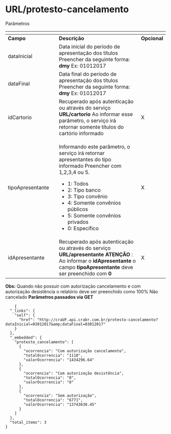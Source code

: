 # URL/protesto-cancelamento

Parâmetros

<table data-header-hidden><thead><tr><th width="178.33333333333331"></th><th width="466"></th><th></th></tr></thead><tbody><tr><td><strong>Campo</strong></td><td><strong>Descrição</strong></td><td><strong>Opcional</strong></td></tr><tr><td>dataInicial</td><td>Data inicial do período de apresentação dos títulos Preencher da seguinte forma: <strong>dmy</strong> Ex: 01012017</td><td></td></tr><tr><td>dataFinal</td><td>Data final do período de apresentação dos títulos Preencher da seguinte forma: <strong>dmy</strong> Ex: 01012017</td><td></td></tr><tr><td>idCartorio</td><td>Recuperado após autenticação ou através do serviço <strong>URL/cartorio</strong> Ao informar esse parâmetro, o serviço irá retornar somente títulos do cartório informado</td><td>X</td></tr><tr><td>tipoApresentante</td><td><p>Informando este parâmetro, o serviço irá retornar apresentantes do tipo informado Preencher com 1,2,3,4 ou 5.</p><ul><li>1: Todos</li><li>2: Tipo banco</li><li>3: Tipo convênio</li><li>4: Somente convênios públicos</li><li>5: Somente convênios privados</li><li>0: Específico</li></ul></td><td>X</td></tr><tr><td>idApresentante</td><td>Recuperado após autenticação ou através do serviço <strong>URL/apresentante</strong> <strong>ATENÇÃO</strong> : Ao informar o <strong>idApresentante</strong> o campo <strong>tipoApresentante</strong> deve ser preenchido com <strong>0</strong></td><td>X</td></tr></tbody></table>

**Obs:** Quando não possuir com autorização cancelamento e com autorização desistência o relatório deve ser preenchido como 100% Não cancelado **Parâmetros passados via GET**

```
    {
  "_links": {
    "self": {
      "href": "http://craUF.api.crabr.com.br/protesto-cancelamento?dataInicial=03012017&amp;dataFinal=03012017"
    }
  },
  "_embedded": {
    "protesto_cancelamento": [
      {
        "ocorrencia": "Com autorização cancelamento",
        "totalOcorrencia": "1118",
        "valorOcorrencia": "1434296.64"
      },
      {
        "ocorrencia": "Com autorização desistência",
        "totalOcorrencia": "0",
        "valorOcorrencia": "0"
      },
      {
        "ocorrencia": "Sem autorização",
        "totalOcorrencia": "6771",
        "valorOcorrencia": "13743638.45"
      }
    ]
  },
  "total_items": 3
}
```
